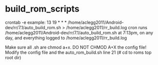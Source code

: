 # build_rom_scripts

crontab -e example:
13 19 * * * /home/aclegg2011/Android-dev/rr/7.1/auto_build_rom.sh > /home/aclegg2011/rr_build.log
cron runs /home/aclegg2011/Android-dev/rr/7.1/auto_build_rom.sh at 7:13pm, on any day, and everything logged to /home/aclegg2011/rr_build.log 

Make sure all .sh are chmod a+x. DO NOT CHMOD A+X the config file! Modify the config file and the auto_rom_build.sh line 21 (# cd to roms top root dir)
